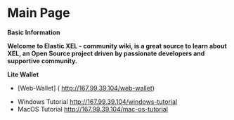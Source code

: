 # Main Page

**Basic Information**

**Welcome to Elastic XEL - community wiki, is a great source to learn about XEL, an Open Source project driven by passionate developers and supportive community.**

**Lite Wallet**
- [Web-Wallet]         ( http://167.99.39.104/web-wallet) 
*  Windows Tutorial http://167.99.39.104/windows-tutorial
*  MacOS Tutorial    http://167.99.39.104/mac-os-tutorial



